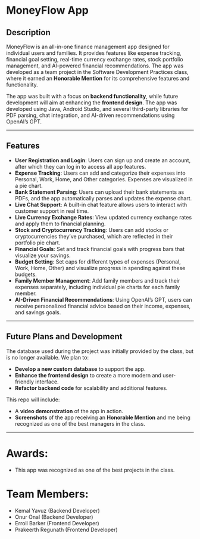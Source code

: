 # MoneyFlow App

## Description
MoneyFlow is an all-in-one finance management app designed for individual users and families. It provides features like expense tracking, financial goal setting, real-time currency exchange rates, stock portfolio management, and AI-powered financial recommendations. The app was developed as a team project in the Software Development Practices class, where it earned an **Honorable Mention** for its comprehensive features and functionality.

The app was built with a focus on **backend functionality**, while future development will aim at enhancing the **frontend design**. The app was developed using Java, Android Studio, and several third-party libraries for PDF parsing, chat integration, and AI-driven recommendations using OpenAI’s GPT.

---

## Features
- **User Registration and Login**: Users can sign up and create an account, after which they can log in to access all app features.
- **Expense Tracking**: Users can add and categorize their expenses into Personal, Work, Home, and Other categories. Expenses are visualized in a pie chart.
- **Bank Statement Parsing**: Users can upload their bank statements as PDFs, and the app automatically parses and updates the expense chart.
- **Live Chat Support**: A built-in chat feature allows users to interact with customer support in real time.
- **Live Currency Exchange Rates**: View updated currency exchange rates and apply them to financial planning.
- **Stock and Cryptocurrency Tracking**: Users can add stocks or cryptocurrencies they’ve purchased, which are reflected in their portfolio pie chart.
- **Financial Goals**: Set and track financial goals with progress bars that visualize your savings.
- **Budget Setting**: Set caps for different types of expenses (Personal, Work, Home, Other) and visualize progress in spending against these budgets.
- **Family Member Management**: Add family members and track their expenses separately, including individual pie charts for each family member.
- **AI-Driven Financial Recommendations**: Using OpenAI’s GPT, users can receive personalized financial advice based on their income, expenses, and savings goals.

---

## Future Plans and Development
The database used during the project was initially provided by the class, but is no longer available. We plan to:
- **Develop a new custom database** to support the app.
- **Enhance the frontend design** to create a more modern and user-friendly interface.
- **Refactor backend code** for scalability and additional features.

This repo will include:
- A **video demonstration** of the app in action.
- **Screenshots** of the app receiving an **Honorable Mention** and me being recognized as one of the best managers in the class.
  
---

# Awards:

- This app was recognized as one of the best projects in the class.

# Team Members:

- Kemal Yavuz (Backend Developer)
- Onur Onal (Backend Developer)
- Erroll Barker (Frontend Developer)
- Prakeerth Regunath (Frontend Developer)
